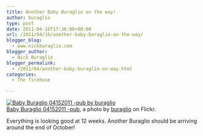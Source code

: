 ```yaml
---
title: Another Baby Buraglio on the way!
author: buraglio
type: post
date: 2011-04-16T17:36:00+00:00
url: /2011/04/16/another-baby-buraglio-on-the-way/
blogger_blog:
  - www.nickburaglio.com
blogger_author:
  - Nick Buraglio
blogger_permalink:
  - /2011/04/another-baby-buraglio-on-way.html
categories:
  - The firehose

---
```

<div>
  <a href="http://www.flickr.com/photos/buraglio/5624523723/" title="Baby Buraglio 04152011 -pub"><img src="http://farm6.static.flickr.com/5184/5624523723_5005178c61.jpg" alt="Baby Buraglio 04152011 -pub by buraglio" /></a><br /><span><a href="http://www.flickr.com/photos/buraglio/5624523723/">Baby Buraglio 04152011 -pub</a>, a photo by <a href="http://www.flickr.com/photos/buraglio/">buraglio</a> on Flickr.</span>
</div>

Everything is looking good at 12 weeks. Another Buraglio should be arriving around the end of October!